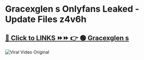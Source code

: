 
 # Gracexglen s Onlyfans Leaked - Update Files z4v6h

## <h2><a href="https://clipsfans.com/Gracexglen_s&ref=git">🔗 Click to LINKS ⏩⏩ 👉 🟢 Gracexglen s </a></h2>

<a href="https://clipsfans.com/Gracexglen_s&ref=git" rel="nofollow" data-target="animated-image.originalLink"><img src="https://i.ibb.co.com/xMMVF88/686577567.gif" alt="Viral Video Original" style="max-width: 100%; display: inline-block;" data-target="animated-image.originalImage"></a>

